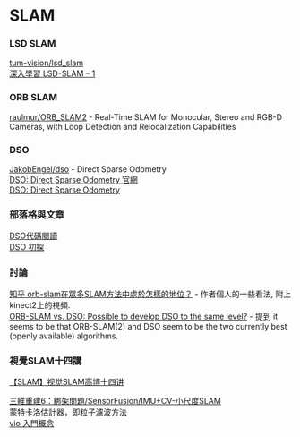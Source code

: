 # SLAM

### LSD SLAM
[tum-vision/lsd_slam](https://github.com/tum-vision/lsd_slam)  
[深入學習 LSD-SLAM – 1](https://blog.techbridge.cc/2017/03/18/lsd-slam-1/)  


### ORB SLAM
[raulmur/ORB_SLAM2](https://github.com/raulmur/ORB_SLAM2) - Real-Time SLAM for Monocular, Stereo and RGB-D Cameras, with Loop Detection and Relocalization Capabilities  

### DSO
[JakobEngel/dso](https://github.com/JakobEngel/dso) - Direct Sparse Odometry  
[DSO: Direct Sparse Odometry 官網](https://vision.in.tum.de/research/vslam/dso?redirect=1)  
[DSO: Direct Sparse Odometry](https://www.youtube.com/watch?v=C6-xwSOOdqQ)  

### 部落格與文章
[DSO代碼閱讀](https://x007dwd.github.io/2017/02/28/dso-slam/)  
[DSO 初探](https://blog.csdn.net/heyijia0327/article/details/53173146)  

### 討論
[知乎 orb-slam在眾多SLAM方法中處於怎樣的地位？](https://www.zhihu.com/question/35116055) - 作者個人的一些看法, 附上kinect2上的視頻.  
[ORB-SLAM vs. DSO: Possible to develop DSO to the same level?]() - 提到  it seems to be that ORB-SLAM(2) and DSO seem to be the two currently best (openly available) algorithms.

### 視覺SLAM十四講
[【SLAM】视觉SLAM高博十四讲](https://www.bilibili.com/video/av19397094/)  

[三維重建6：綁架問題/SensorFusion/IMU+CV-小尺度SLAM](https://blog.csdn.net/wishchin/article/details/73484680)  
蒙特卡洛估計器，即粒子濾波方法  
[vio 入門概念](https://blog.csdn.net/datase/article/details/78682156)  
